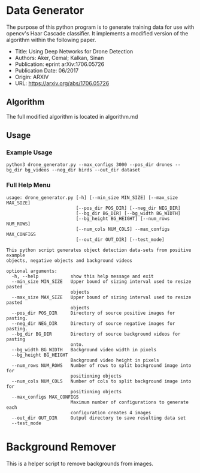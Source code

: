 # Data Generator
The purpose of this python program is to generate training data for use with
opencv's Haar Cascade classifier. It implements a modified version of the algorithm
within the following paper.
 - Title:            Using Deep Networks for Drone Detection
 - Authors:          Aker, Cemal; Kalkan, Sinan
 - Publication:      eprint arXiv:1706.05726
 - Publication Date: 06/2017
 - Origin:           ARXIV
 - URL:              https://arxiv.org/abs/1706.05726

## Algorithm
The full modified algorithm is located in algorithm.md

## Usage
### Example Usage
```python3 drone_generator.py --max_configs 3000 --pos_dir drones --bg_dir bg_videos --neg_dir birds --out_dir dataset```
### Full Help Menu

```
usage: drone_generator.py [-h] [--min_size MIN_SIZE] [--max_size MAX_SIZE]
                          [--pos_dir POS_DIR] [--neg_dir NEG_DIR]
                          [--bg_dir BG_DIR] [--bg_width BG_WIDTH]
                          [--bg_height BG_HEIGHT] [--num_rows NUM_ROWS]
                          [--num_cols NUM_COLS] --max_configs MAX_CONFIGS
                          [--out_dir OUT_DIR] [--test_mode]

This python script generates object detection data-sets from positive example
objects, negative objects and background videos

optional arguments:
  -h, --help            show this help message and exit
  --min_size MIN_SIZE   Upper bound of sizing interval used to resize pasted
                        objects
  --max_size MAX_SIZE   Upper bound of sizing interval used to resize pasted
                        objects
  --pos_dir POS_DIR     Directory of source positive images for pasting.
  --neg_dir NEG_DIR     Directory of source negative images for pasting.
  --bg_dir BG_DIR       Directory of source background videos for pasting
                        onto.
  --bg_width BG_WIDTH   Background video width in pixels
  --bg_height BG_HEIGHT
                        Background video height in pixels
  --num_rows NUM_ROWS   Number of rows to split background image into for
                        positioning objects
  --num_cols NUM_COLS   Number of cols to split background image into for
                        positioning objects
  --max_configs MAX_CONFIGS
                        Maximum number of configurations to generate each
                        configuration creates 4 images
  --out_dir OUT_DIR     Output directory to save resulting data set
  --test_mode
```

# Background Remover
This is a helper script to remove backgrounds from images.
